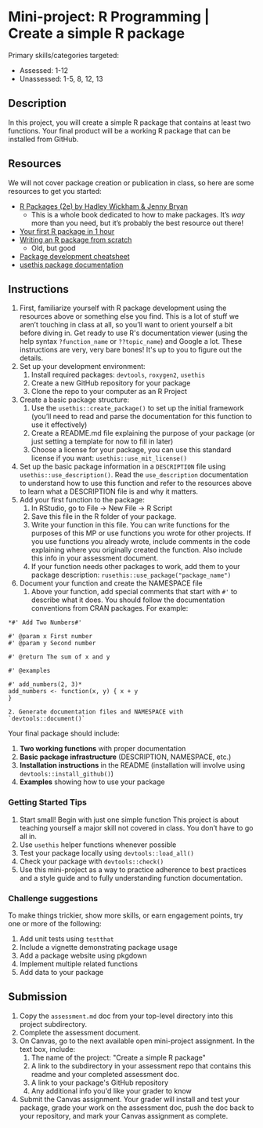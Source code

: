# Mini-project: R Programming | Create a simple R package

Primary skills/categories targeted:

- Assessed: 1-12
- Unassessed: 1-5, 8, 12, 13

## Description

In this project, you will create a simple R package that contains at least two functions. Your final product will be a working R package that can be installed from GitHub. 

## Resources

We will not cover package creation or publication in class, so here are some resources to get you started:

- [R Packages (2e) by Hadley Wickham & Jenny Bryan](https://r-pkgs.org/)
    - This is a whole book dedicated to how to make packages. It’s *way* more than you need, but it’s probably the best resource out there!
- [Your first R package in 1 hour](https://www.pipinghotdata.com/posts/2020-10-25-your-first-r-package-in-1-hour/)
- [Writing an R package from scratch](https://hilaryparker.com/2014/04/29/writing-an-r-package-from-scratch/)
    - Old, but good
- [Package development cheatsheet](https://raw.githubusercontent.com/rstudio/cheatsheets/main/package-development.pdf)
- [usethis package documentation](https://usethis.r-lib.org/)

## Instructions

1. First, familiarize yourself with R package development using the resources above or something else you find. This is a lot of stuff we aren’t touching in class at all, so you’ll want to orient yourself a bit before diving in. Get ready to use R's documentation viewer (using the help syntax `?function_name` or `??topic_name`) and Google a lot. These instructions are very, very bare bones! It's up to you to figure out the details.
2. Set up your development environment:
    1. Install required packages: `devtools`, `roxygen2`, `usethis`
    2. Create a new GitHub repository for your package
    3. Clone the repo to your computer as an R Project
3. Create a basic package structure:
    1. Use the `usethis::create_package()` to set up the initial framework (you’ll need to read and parse the documentation for this function to use it effectively)
    2. Create a README.md file explaining the purpose of your package (or just setting a template for now to fill in later)
    3. Choose a license for your package, you can use this standard license if you want: `usethis::use_mit_license()`
4. Set up the basic package information in a `DESCRIPTION` file using `usethis::use_description()`. Read the `use_description` documentation to understand how to use this function and refer to the resources above to learn what a DESCRIPTION file is and why it matters.
5. Add your first function to the package:
    1. In RStudio, go to File → New File → R Script
    2. Save this file in the R folder of your package.
    3. Write your function in this file. You can write functions for the purposes of this MP or use functions you wrote for other projects. If you use functions you already wrote, include comments in the code explaining where you originally created the function. Also include this info in your assessment document.
    4. If your function needs other packages to work, add them to your package description: `rusethis::use_package("package_name")`
6. Document your function and create the NAMESPACE file
    1. Above your function, add special comments that start with `#'` to describe what it does. You should follow the documentation conventions from CRAN packages. For example:
        
```
*#' Add Two Numbers#' 

#' @param x First number
#' @param y Second number

#' @return The sum of x and y

#' @examples

#' add_numbers(2, 3)*
add_numbers <- function(x, y) { x + y
}
```
        
    2. Generate documentation files and NAMESPACE with `devtools::document()`

Your final package should include:

1. **Two working functions** with proper documentation
2. **Basic package infrastructure** (DESCRIPTION, NAMESPACE, etc.)
3. **Installation instructions** in the README (installation will involve using `devtools::install_github()`)
4. **Examples** showing how to use your package

### Getting Started Tips

1. Start small! Begin with just one simple function This project is about teaching yourself a major skill not covered in class. You don’t have to go all in.
2. Use `usethis` helper functions whenever possible
3. Test your package locally using `devtools::load_all()`
4. Check your package with `devtools::check()`
5. Use this mini-project as a way to practice adherence to best practices and a style guide and to fully understanding function documentation.

### Challenge suggestions

To make things trickier, show more skills, or earn engagement points, try one or more of the following:

1. Add unit tests using `testthat`
2. Include a vignette demonstrating package usage
3. Add a package website using pkgdown
4. Implement multiple related functions
5. Add data to your package

## Submission

1. Copy the `assessment.md` doc from your top-level directory into this project subdirectory.
2. Complete the assessment document.
3. On Canvas, go to the next available open mini-project assignment. In the text box, include:
    1. The name of the project: "Create a simple R package"
    2. A link to the subdirectory in your assessment repo that contains this readme and your completed assessment doc.
    3. A link to your package's GitHub repository
    4. Any additional info you'd like your grader to know
4. Submit the Canvas assignment. Your grader will install and test your package, grade your work on the assessment doc, push the doc back to your repository, and mark your Canvas assignment as complete.